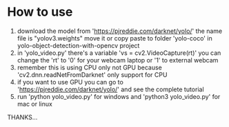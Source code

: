 # How to use

1. download the model from 'https://pjreddie.com/darknet/yolo/' the name file is "yolov3.weights" move it or copy paste to folder 'yolo-coco' in yolo-object-detection-with-opencv project
2. in 'yolo_video.py' there's a variable 'vs = cv2.VideoCapture(rt)' you can change the 'rt' to '0' for your webcam laptop or '1' to external webcam
3. remember this is using CPU only not GPU because 'cv2.dnn.readNetFromDarknet' only support for CPU
4. if you want to use GPU you can go to 'https://pjreddie.com/darknet/yolo/' and see the complete tutorial
5. run 'python yolo_video.py' for windows and 'python3 yolo_video.py' for mac or linux

THANKS...
